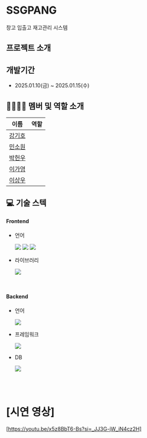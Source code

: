 # SSGPANG

창고 입출고 재고관리 시스템

## 프로젝트 소개

## 개발기간
- 2025.01.10(금) ~ 2025.01.15(수)

## 👨‍👩‍👧‍👦 멤버 및 역할 소개

| 이름                                          | 역할                                                                                                                  |
| --------------------------------------------- | --------------------------------------------------------------------------------------------------------------------- |
| [강기호](https://github.com/Khjin06k)  | |
| [민소원](https://github.com/JoyWorlds)   |                                          |
| [박헌우](https://github.com/peeljunKim) |                                |
| [이가영](https://github.com/C-H-Kim)  |                                                     |
| [이상우](https://github.com/H2ll0World) |     |

## 💻 기술 스텍

#### Frontend

- 언어

  <img src="https://img.shields.io/badge/html-E34F26?style=for-the-badge&logo=html5&logoColor=white"> <img src="https://img.shields.io/badge/css3-1572B6?style=for-the-badge&logo=css3&logoColor=white"> <img src="https://img.shields.io/badge/javascript-F7DF1E?style=for-the-badge&logo=javascript&logoColor=white">

- 라이브러리
  
  <img src="https://img.shields.io/badge/-Swagger-%23Clojure?style=for-the-badge&logo=swagger&logoColor=white">


<br/>

#### Backend

- 언어

  <img src="https://img.shields.io/badge/Java17-007396?style=for-the-badge&logo=Java&logoColor=white">

- 프레임워크

  <img src="https://img.shields.io/badge/Spring Boot-6DB33F?style=for-the-badge&logo=spring boot&logoColor=white">

- DB

  <img src="https://img.shields.io/badge/My sql-4479A1?style=for-the-badge&logo=MySQL&logoColor=white">


</br><br>

# [시연 영상]

[https://youtu.be/x5z8BbT6-Bs?si=_JJ3G-jW_iN4cz2H]
